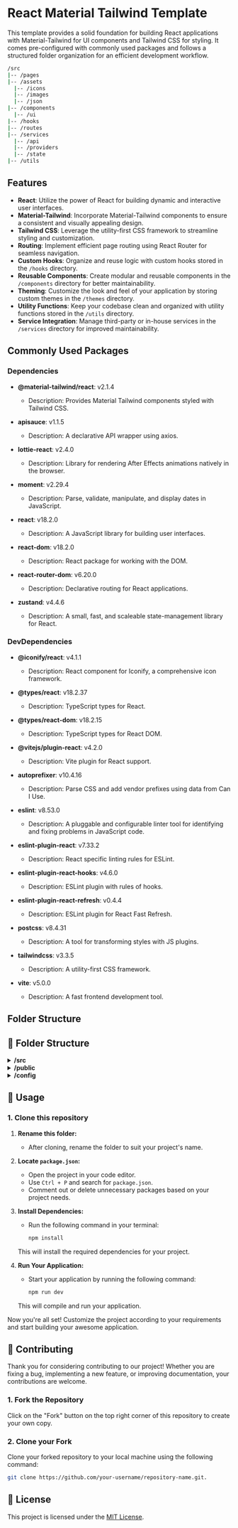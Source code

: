 # React Material Tailwind Template

This template provides a solid foundation for building React applications with Material-Tailwind for UI components and Tailwind CSS for styling. It comes pre-configured with commonly used packages and follows a structured folder organization for an efficient development workflow.
```bash
/src
|-- /pages
|-- /assets
  |-- /icons
  |-- /images
  |-- /json
|-- /components
  |-- /ui
|-- /hooks
|-- /routes
|-- /services
  |-- /api
  |-- /providers
  |-- /state
|-- /utils
```
## Features

- **React**: Utilize the power of React for building dynamic and interactive user interfaces.
- **Material-Tailwind**: Incorporate Material-Tailwind components to ensure a consistent and visually appealing design.
- **Tailwind CSS**: Leverage the utility-first CSS framework to streamline styling and customization.
- **Routing**: Implement efficient page routing using React Router for seamless navigation.
- **Custom Hooks**: Organize and reuse logic with custom hooks stored in the `/hooks` directory.
- **Reusable Components**: Create modular and reusable components in the `/components` directory for better maintainability.
- **Theming**: Customize the look and feel of your application by storing custom themes in the `/themes` directory.
- **Utility Functions**: Keep your codebase clean and organized with utility functions stored in the `/utils` directory.
- **Service Integration**: Manage third-party or in-house services in the `/services` directory for improved maintainability.

## Commonly Used Packages

### Dependencies

- **@material-tailwind/react**: v2.1.4
  - Description: Provides Material Tailwind components styled with Tailwind CSS.
  
- **apisauce**: v1.1.5
  - Description: A declarative API wrapper using axios.

- **lottie-react**: v2.4.0
  - Description: Library for rendering After Effects animations natively in the browser.

- **moment**: v2.29.4
  - Description: Parse, validate, manipulate, and display dates in JavaScript.

- **react**: v18.2.0
  - Description: A JavaScript library for building user interfaces.

- **react-dom**: v18.2.0
  - Description: React package for working with the DOM.

- **react-router-dom**: v6.20.0
  - Description: Declarative routing for React applications.

- **zustand**: v4.4.6
  - Description: A small, fast, and scaleable state-management library for React.

### DevDependencies

- **@iconify/react**: v4.1.1
  - Description: React component for Iconify, a comprehensive icon framework.

- **@types/react**: v18.2.37
  - Description: TypeScript types for React.

- **@types/react-dom**: v18.2.15
  - Description: TypeScript types for React DOM.

- **@vitejs/plugin-react**: v4.2.0
  - Description: Vite plugin for React support.

- **autoprefixer**: v10.4.16
  - Description: Parse CSS and add vendor prefixes using data from Can I Use.

- **eslint**: v8.53.0
  - Description: A pluggable and configurable linter tool for identifying and fixing problems in JavaScript code.

- **eslint-plugin-react**: v7.33.2
  - Description: React specific linting rules for ESLint.

- **eslint-plugin-react-hooks**: v4.6.0
  - Description: ESLint plugin with rules of hooks.

- **eslint-plugin-react-refresh**: v0.4.4
  - Description: ESLint plugin for React Fast Refresh.

- **postcss**: v8.4.31
  - Description: A tool for transforming styles with JS plugins.

- **tailwindcss**: v3.3.5
  - Description: A utility-first CSS framework.

- **vite**: v5.0.0
  - Description: A fast frontend development tool.

## Folder Structure



## 📁 Folder Structure

<details>
  <summary><strong>/src</strong></summary>

- **`/components`**: This directory contains reusable components for your application.
- **`/pages`**: Main application pages are stored here.
- **`/assets`**: All the assets used in the application, such as images or fonts.
- **`/hooks`**: Custom Hooks that are used throughout your application.
- **`/routes`**: Handles page routing for your application.
- **`/services`**: Houses 3rd party or in-house services used in your application.
- **`/themes`**: Stores custom themes or handles theming for your application.
- **`/utils`**: This directory contains utility functions, such as formatting and helpers.

</details>


<details>
<summary><strong>/public</strong></summary>

- Public assets and static files.

</details>

<details>
<summary><strong>/config</strong></summary>

- **`/env`**: Environment configuration files.

</details>

## 🚀 Usage

### 1. Clone this repository

1. **Rename this folder:**
   - After cloning, rename the folder to suit your project's name.

2. **Locate `package.json`:**
   - Open the project in your code editor.
   - Use `Ctrl + P` and search for `package.json`.
   - Comment out or delete unnecessary packages based on your project needs.

3. **Install Dependencies:**
   - Run the following command in your terminal:
     ```bash
     npm install
     ```
   This will install the required dependencies for your project.

4. **Run Your Application:**
   - Start your application by running the following command:
     ```bash
     npm run dev
     ```
   This will compile and run your application.

Now you're all set! Customize the project according to your requirements and start building your awesome application.

## 🤝 Contributing

Thank you for considering contributing to our project! Whether you are fixing a bug, implementing a new feature, or improving documentation, your contributions are welcome.

### 1. Fork the Repository

Click on the "Fork" button on the top right corner of this repository to create your own copy.

### 2. Clone your Fork

Clone your forked repository to your local machine using the following command:

```bash
git clone https://github.com/your-username/repository-name.git.
```

## 📄 License

This project is licensed under the [MIT License](LICENSE).